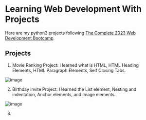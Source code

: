 # Learning Web Development With Projects
Here are my python3 projects following [The Complete 2023 Web Development Bootcamp](https://www.udemy.com/course/the-complete-web-development-bootcamp/).

## Projects

1. Movie Ranking Project: I learned what is HTML, HTML Heading Elements, HTML Paragraph Elements, Self Closing Tabs.

![image](https://github.com/barisgungor10/web-development-projects/assets/65550845/678808cc-e692-46e2-ad47-288d504a4d00)

2. Birthday Invite Project: I learned the List element, Nesting and indentation, Anchor elements, and Image elements.

![image](https://github.com/barisgungor10/web-development-projects/assets/65550845/b2d6bcc8-ef3a-4369-ab72-dd1b4b889d9f)

3.
